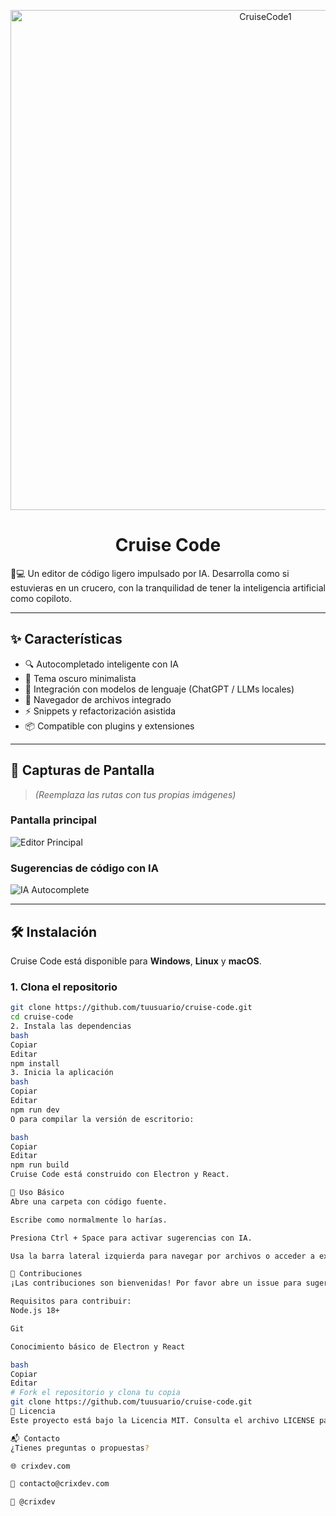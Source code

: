 <p align="center">
  <img width="800" height="800" alt="CruiseCode1" src="https://github.com/user-attachments/assets/e56be09a-c7d2-46f1-b0c7-321a3384c843" />
</p>

<h1 align="center">Cruise Code</h1>




  🚢💻 Un editor de código ligero impulsado por IA. Desarrolla como si estuvieras en un crucero, con la tranquilidad de tener la inteligencia artificial como copiloto.
</p>

---

## ✨ Características

- 🔍 Autocompletado inteligente con IA
- 🌙 Tema oscuro minimalista
- 🧠 Integración con modelos de lenguaje (ChatGPT / LLMs locales)
- 📁 Navegador de archivos integrado
- ⚡ Snippets y refactorización asistida
- 📦 Compatible con plugins y extensiones

---

## 📸 Capturas de Pantalla

> *(Reemplaza las rutas con tus propias imágenes)*

### Pantalla principal

![Editor Principal](assets/screenshot-editor.png)

### Sugerencias de código con IA

![IA Autocomplete](assets/screenshot-ai.png)

---

## 🛠️ Instalación

Cruise Code está disponible para **Windows**, **Linux** y **macOS**.

### 1. Clona el repositorio

```bash
git clone https://github.com/tuusuario/cruise-code.git
cd cruise-code
2. Instala las dependencias
bash
Copiar
Editar
npm install
3. Inicia la aplicación
bash
Copiar
Editar
npm run dev
O para compilar la versión de escritorio:

bash
Copiar
Editar
npm run build
Cruise Code está construido con Electron y React.

🚀 Uso Básico
Abre una carpeta con código fuente.

Escribe como normalmente lo harías.

Presiona Ctrl + Space para activar sugerencias con IA.

Usa la barra lateral izquierda para navegar por archivos o acceder a extensiones.

🤝 Contribuciones
¡Las contribuciones son bienvenidas! Por favor abre un issue para sugerencias o errores.

Requisitos para contribuir:
Node.js 18+

Git

Conocimiento básico de Electron y React

bash
Copiar
Editar
# Fork el repositorio y clona tu copia
git clone https://github.com/tuusuario/cruise-code.git
📄 Licencia
Este proyecto está bajo la Licencia MIT. Consulta el archivo LICENSE para más detalles.

📬 Contacto
¿Tienes preguntas o propuestas?

🌐 crixdev.com

📧 contacto@crixdev.com

🐙 @crixdev
